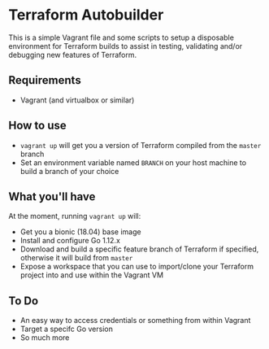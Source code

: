 # Terraform Autobuilder

This is a simple Vagrant file and some scripts to setup a disposable environment for Terraform builds to assist in testing, validating and/or debugging new features of Terraform.

## Requirements
- Vagrant (and virtualbox or similar)

## How to use
- `vagrant up` will get you a version of Terraform compiled from the `master` branch
- Set an environment variable named `BRANCH` on your host machine to build a branch of your choice

## What you'll have

At the moment, running `vagrant up` will:
- Get you a bionic (18.04) base image
- Install and configure Go 1.12.x 
- Download and build a specific feature branch of Terraform if specified, otherwise it will build from `master`
- Expose a workspace that you can use to import/clone your Terraform project into and use within the Vagrant VM


## To Do
- An easy way to access credentials or something from within Vagrant
- Target a specifc Go version
- So much more
